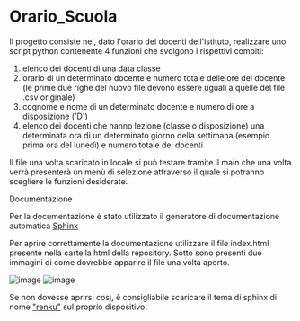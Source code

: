 # Orario_Scuola
Il progetto consiste nel, dato l'orario dei docenti dell'istituto, realizzare uno script python contenente 4 funzioni che svolgono i rispettivi compiti:
1. elenco dei docenti di una data classe
2. orario di un determinato docente e numero totale delle ore del docente (le prime due righe del nuovo file devono essere uguali a quelle del file .csv originale)
3. cognome e nome di un determinato docente e numero di ore a disposizione ('D')
4. elenco dei docenti che hanno lezione (classe o disposizione) una determinata ora di un determinato giorno della settimana (esempio prima ora del lunedì) e numero totale dei docenti

Il file una volta scaricato in locale si può testare tramite il main che una volta verrà presenterà un menù di selezione attraverso il quale si potranno scegliere le funzioni desiderate.

Documentazione

Per la documentazione è stato utilizzato il generatore di documentazione automatica [Sphinx](https://www.sphinx-doc.org/en/master/) 

Per aprire correttamente la documentazione utilizzare il file index.html presente nella cartella html della repository.
Sotto sono presenti due immagini di come dovrebbe apparire il file una volta aperto.

![image](https://github.com/Mattiavr/Orario_Scuola/assets/167307063/102764f7-3d77-4c9b-acc3-dd5a62a5b124)
![image](https://github.com/Mattiavr/Orario_Scuola/assets/167307063/1bda6b8c-1c02-47f9-87e6-7f3a4d9ed156)

Se non dovesse aprirsi così, è consigliabile scaricare il tema di sphinx di nome ["renku"](https://sphinx-themes.org/sample-sites/renku-sphinx-theme/) sul proprio dispositivo.

